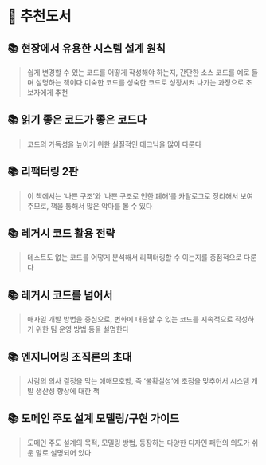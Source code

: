 # 📌 추천도서

## **📚 현장에서 유용한 시스템 설계 원칙**

> 쉽게 변경할 수 있는 코드를 어떻게 작성해야 하는지, 간단한 소스 코드를 예로 들며 설명하는 책이다
> 미숙한 코드를 성숙한 코드로 성장시켜 나가는 과정으로 초보자에게 추천
> 

## **📚 읽기 좋은 코드가 좋은 코드다**

> 코드의 가독성을 높이기 위한 실질적인 테크닉을 많이 다룬다
> 

## **📚 리팩터링 2판**

> 이 책에서는 ‘나쁜 구조’와 ‘나쁜 구조로 인한 폐해’를 카탈로그로 정리해서 보여 주므로, 책을 통해서 많은 악마를 볼 수 있다
> 

## **📚 레거시 코드 활용 전략**

> 테스트도 없는 코드를 어떻게 분석해서 리팩터링할 수 이는지를 중점적으로 다룬다
> 

## **📚 레거시 코드를 넘어서**

> 애자일 개발 방법을 중심으로, 변화에 대응할 수 있는 코드를 지속적으로 작성하기 위한 팀 운영 방법 등을 설명한다
> 

## **📚 엔지니어링 조직론의 초대**

> 사람의 의사 결정을 막는 애매모호함, 즉 ‘불확실성’에 초점을 맞추어서 시스템 개발 생산성 향상에 대한 책
> 

## **📚 도메인 주도 설계 모델링/구현 가이드**

> 도메인 주도 설계의 목적, 모델링 방법, 등장하는 다양한 디자인 패턴의 의도가 쉬운 말로 설명되어 있다
>
